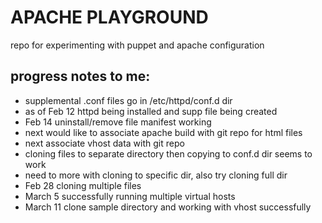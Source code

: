 # APACHE PLAYGROUND #

repo for experimenting with puppet
and apache configuration

## progress notes to me: ##
* supplemental .conf files go in /etc/httpd/conf.d dir
* as of Feb 12 httpd being installed and supp file being created
* Feb 14 uninstall/remove file manifest working
* next would like to associate apache build with git repo for html files
* next associate vhost data with git repo
* cloning files to separate directory then copying to conf.d dir seems to work
* need to more with cloning to specific dir, also try cloning full dir
* Feb 28 cloning multiple files
* March 5 successfully running multiple virtual hosts
* March 11 clone sample directory and working with vhost successfully

